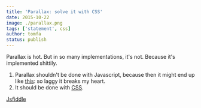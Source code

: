 ```yaml
---
title: 'Parallax: solve it with CSS'
date: 2015-10-22
image: ./parallax.png
tags: ['statement', css]
author: tomfa
status: publish
---
```


Parallax is hot. But in so many implementations, it's not. Because it's implemented shittily.

1.  Parallax shouldn't be done with Javascript, because then it might end up like [this](http://johnpolacek.github.io/scrolldeck.js/decks/parallax/): so laggy it breaks my heart.
2.  It should be done with [CSS](http://keithclark.co.uk/articles/pure-css-parallax-websites/demo3-webkit-overflow-fix/).

[Jsfiddle](https://jsfiddle.net/fx1e9z3s/)
